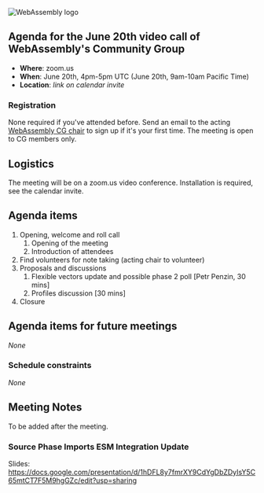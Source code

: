 ![WebAssembly logo](/images/WebAssembly.png)

## Agenda for the June 20th video call of WebAssembly's Community Group

- **Where**: zoom.us
- **When**: June 20th, 4pm-5pm UTC (June 20th, 9am-10am Pacific Time)
- **Location**: *link on calendar invite*

### Registration

None required if you've attended before. Send an email to the acting [WebAssembly CG chair](mailto:webassembly-cg-chair@chromium.org)
to sign up if it's your first time. The meeting is open to CG members only.

## Logistics

The meeting will be on a zoom.us video conference.
Installation is required, see the calendar invite.

## Agenda items

1. Opening, welcome and roll call
    1. Opening of the meeting
    1. Introduction of attendees
1. Find volunteers for note taking (acting chair to volunteer)
1. Proposals and discussions
    1. Flexible vectors update and possible phase 2 poll [Petr Penzin, 30 mins]
    1. Profiles discussion [30 mins]
1. Closure

## Agenda items for future meetings

*None*

### Schedule constraints

*None*

## Meeting Notes

To be added after the meeting.

### Source Phase Imports ESM Integration Update

Slides: https://docs.google.com/presentation/d/1hDFL8y7fmrXY9CdYgDbZDyIsY5C65mtCT7F5M9hgGZc/edit?usp=sharing
